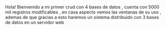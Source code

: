 Hola! Bienvenido a mi primer crud con 4 bases de datos , cuenta con 5000 mil registros modificables , en casa aspecto vemos las ventanas de su uso , ademas de que gracias a esto haremos un sistema distribuido con 3 bases de datos en un servidor web
